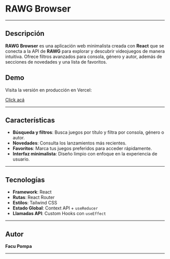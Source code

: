 # RAWG Browser

&#x20;

---

## Descripción

**RAWG Browser** es una aplicación web minimalista creada con **React** que se conecta a la API de **RAWG** para explorar y descubrir videojuegos de manera intuitiva. Ofrece filtros avanzados para consola, género y autor, además de secciones de novedades y una lista de favoritos.

## Demo

Visita la versión en producción en Vercel:

[Click acá](https://rawg-browser.vercel.app/)

---

## Características

* **Búsqueda y filtros**: Busca juegos por título y filtra por consola, género o autor.
* **Novedades**: Consulta los lanzamientos más recientes.
* **Favoritos**: Marca tus juegos preferidos para acceder rápidamente.
* **Interfaz minimalista**: Diseño limpio con enfoque en la experiencia de usuario.

---

## Tecnologías

* **Framework**: React
* **Rutas**: React Router
* **Estilos**: Tailwind CSS
* **Estado Global**: Context API + `useReducer`
* **Llamadas API**: Custom Hooks con `useEffect`

---


## Autor

**Facu Pompa**

---
